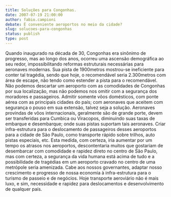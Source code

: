 ```yaml
---
title: Soluções para Congonhas.
date: 2007-07-19 21:00:00
author: fabio.campioni
debate: É conveniente aeroportos no meio da cidade?
slug: solucoes-para-congonhas
status: publish 
type: post
---
```


Quando inaugurado na década de 30, Congonhas era sinônimo de progresso, mas ao longo dos anos, ocorreu uma ascensão demográfica ao seu redor, impossibilitando reformas estruturais necessárias para aeronaves modernas. Sua pista de 1900metros mostrou-se ineficiente para conter tal tragédia, sendo que hoje, o recomendável seria 2.300metros com área de escape, não tendo como estender a pista para o recomendável. Não podemos descartar um aeroporto com as comodidades de Congonhas por sua localização, mas não podemos nos omitir com a segurança dos moradores e passageiros. Admitir somente vôos domésticos, com ponte aérea com as principais cidades do país; com aeronaves que aceitem com segurança o pouso em sua extensão, talvez seja a solução. Aeronaves provindas de vôos internacionais, geralmente são de grande porte, devem ser transferidas para Cumbica ou Viracopos, diminuindo suas taxas de embarque e desembarque; onde suas pistas suportam tais aeronaves. Criar infra-estrutura para o deslocamento de passageiros desses aeroportos para a cidade de São Paulo, como transporte rápido sobre trilhos, auto pistas especiais, etc. Esta medida, com certeza, iria aumentar por um tempo os atrasos nos aeroportos, descontentaria muitos que gostariam de desembarcar com comodidade e rapidez direto no centro de São Paulo, mas com certeza, a segurança da vida humana está acima de tudo e a possibilidade de tragédias em um aeroporto cravado no centro de uma metrópole seria amenizada. Cabe aos nossos governantes, adaptar nosso crescimento e progresso de nossa economia à infra-estrutura para o turismo de passeio e de negócios. Hoje transporte aeroviário não é mais luxo, e sim, necessidade e rapidez para deslocamentos e desenvolvimento de qualquer país.
